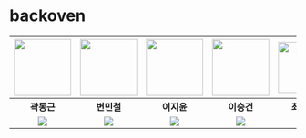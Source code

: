 
# backoven
| <img src="https://github.com/user-attachments/assets/05ab7192-4cd7-4571-b811-600d61577098" width="100"/> | <img src="https://github.com/user-attachments/assets/8b90d624-6ffe-41f3-b583-47f9cd85aa35" width="100"/> | <img src="https://github.com/user-attachments/assets/6b540873-1365-4265-86ea-d6be7f7bc619" width="100"/> | <img src="https://github.com/user-attachments/assets/9bb2a879-dcba-449c-b474-d0cadda4c9ae" width="100"/> | <img width="90" alt="케이크" src="https://github.com/user-attachments/assets/520010cb-d0c6-4905-ad90-ef1c06efa6d7" /> |
|:---:|:---:|:---:|:---:|:---:|
| **곽동근** | **변민철** | **이지윤** | **이승건** | **최혜원** |
| <a href="https://github.com/dddd0ng"><img src="https://img.shields.io/badge/GitHub%20%7C%20Link-000?style=for-the-badge&logo=github&logoColor=white"/></a> | <a href="https://github.com/bynmch"><img src="https://img.shields.io/badge/GitHub%20%7C%20Link-000?style=for-the-badge&logo=github&logoColor=white"/></a> | <a href="https://github.com/Easy-going12"><img src="https://img.shields.io/badge/GitHub%20%7C%20Link-000?style=for-the-badge&logo=github&logoColor=white"/></a> | <a href="https://github.com/LeeSeonggeon"><img src="https://img.shields.io/badge/GitHub%20%7C%20Link-000?style=for-the-badge&logo=github&logoColor=white"/></a> | <a href="https://github.com/haenin"><img src="https://img.shields.io/badge/GitHub%20%7C%20Link-000?style=for-the-badge&logo=github&logoColor=white"/></a> |

